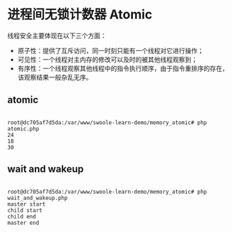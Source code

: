 # 进程间无锁计数器 Atomic

线程安全主要体现在以下三个方面：

- 原子性：提供了互斥访问，同一时刻只能有一个线程对它进行操作；
- 可见性：一个线程对主内存的修改可以及时的被其他线程观察到；
- 有序性：一个线程观察其他线程中的指令执行顺序，由于指令重排序的存在，该观察结果一般杂乱无序。

## atomic

```shell

root@dc705af7d5da:/var/www/swoole-learn-demo/memory_atomic# php atomic.php
24
18
30

```

## wait and wakeup

```shell

root@dc705af7d5da:/var/www/swoole-learn-demo/memory_atomic# php wait_and_wakeup.php
master start
child start
child end
master end

```
